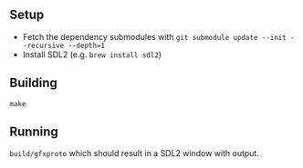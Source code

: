 
## Setup

- Fetch the dependency submodules with `git submodule update --init --recursive --depth=1`
- Install SDL2 (e.g. `brew install sdl2`)

## Building

`make`

## Running

`build/gfxproto` which should result in a SDL2 window with output.
